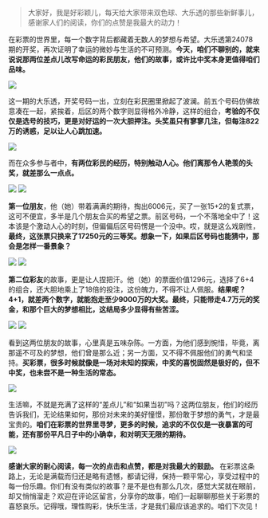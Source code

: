 > 大家好，我是好彩颖儿，每天给大家带来双色球、大乐透的那些新鲜事儿，感谢家人们的阅读，你们的点赞是我最大的动力！

在彩票的世界里，每一个数字背后都藏着无数人的梦想与希望。大乐透第24078期的开奖，再次证明了幸运的微妙与生活的不可预测。**今天，咱们不聊别的，就来说说那两位差点儿改写命运的彩民朋友，他们的故事，或许比中奖本身更值得咱们品味。**

![](https://cdn.jsdelivr.net/gh/wangwenjie1314/PicCDN/2024-7-9/1720486928958-image.png)


这一期的大乐透，开奖号码一出，立刻在彩民圈里掀起了波澜。前五个号码仿佛故意凑在一起，紧挨着，后区的两个数字则显得格外冷静，这样的组合，**考验的不仅仅是选号的技巧，更是对好运的一次大胆押注。头奖虽只有寥寥几注，但每注822万的诱惑，足以让人心跳加速。**

![](https://cdn.jsdelivr.net/gh/wangwenjie1314/PicCDN/2024-7-9/1720487081854-image.png)


而在众多参与者中，**有两位彩民的经历，特别触动人心。他们离那令人艳羡的头奖，就差那么一点点。**


![](https://cdn.jsdelivr.net/gh/wangwenjie1314/PicCDN/2024-7-10/1720593252051-image.png)
![](https://cdn.jsdelivr.net/gh/wangwenjie1314/PicCDN/2024-7-9/1720486955303-image.png)

**第一位朋友**，他（她）带着满满的期待，掏出6006元，买了一张15+2的复式票，这可不便宜，多半是几个朋友合买的希望之票。前区号码，一个不落地全中了！这本该是个激动人心的时刻，但偏偏后区号码愣是一个没中。哎，就是这么戏剧性，**最终，这张票只换来了17250元的三等奖。想象一下，如果后区号码也能猜中，那会是怎样一番景象？**


![](https://cdn.jsdelivr.net/gh/wangwenjie1314/PicCDN/2024-7-10/1720593258663-image.png)
![](https://cdn.jsdelivr.net/gh/wangwenjie1314/PicCDN/2024-7-9/1720486955303-image.png)


**第二位彩友**的故事，更是让人捏把汗。他（她）的票面价值1296元，选择了6+4的组合，还大胆地乘上了18倍的投注，这份魄力，不得不让人佩服。**结果呢？4+1，就差两个数字，就能抱走至少9000万的大奖。最终，只能带走4.7万元的奖金，和那个巨大的梦想相比，这结局多少显得有些苦涩。**

![](https://cdn.jsdelivr.net/gh/wangwenjie1314/PicCDN/2024-7-9/1720486970280-image.png)
![](https://cdn.jsdelivr.net/gh/wangwenjie1314/PicCDN/2024-7-9/1720486982748-image.png)



看到这两位朋友的故事，心里真是五味杂陈。一方面，为他们感到惋惜，毕竟，离那遥不可及的梦想，他们曾是那么近；另一方面，又不得不佩服他们的勇气和坚持。**买彩票，很多时候就像是一场对未知的探索，中奖的喜悦固然是极好的，但不中奖，也未尝不是一种生活的常态。**

![](https://cdn.jsdelivr.net/gh/wangwenjie1314/PicCDN/2024-7-9/1720486999780-image.png)


生活嘛，不就是充满了这样的“差点儿”和“如果当初”吗？这两位朋友，他们的经历告诉我们，无论结果如何，那份对未来的美好憧憬，那份敢于梦想的勇气，才是最宝贵的。**咱们在彩票的世界里寻梦，更多的时候，追求的不仅仅是一夜暴富的可能，还有那份平凡日子中的小确幸，和对明天无限的期待。**


![](https://cdn.jsdelivr.net/gh/wangwenjie1314/PicCDN/2024-7-10/1720593300477-image.png)

**感谢大家的耐心阅读，每一次的点击和点赞，都是对我最大的鼓励。** 在彩票这条路上，无论是满载而归还是略有遗憾，都请记得，保持一颗平常心，享受过程中的每一份乐趣。你们有没有类似的故事？是不是也有那么几次，感觉大奖就在眼前，却又悄悄溜走？欢迎在评论区留言，分享你的故事，咱们一起聊聊那些关于彩票的喜怒哀乐。记得哦，理性购彩，快乐生活，才是我们最应该追求的。咱们下次见！